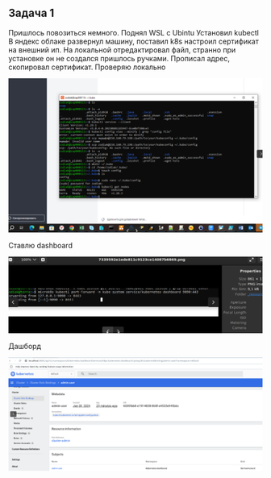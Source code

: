 ## Задача 1
Пришлось повозиться немного. Поднял WSL c Ubintu 
Установил kubectl 
В яндекс облаке развернул машину, поставил k8s настроил сертификат на внешний ип.
На локальной отредактировал файл, странно при установке он не создался пришлось ручками. Прописал адрес, скопировал сертификат.
Проверяю локально 

![a1aeb2a5970d7542eff6c9043745d440.png](../_resources/a1aeb2a5970d7542eff6c9043745d440-8.png)


Ставлю dashboard

![bdf24f1f0331afd3322c45f6d5ebdd10.png](../_resources/bdf24f1f0331afd3322c45f6d5ebdd10-8.png)

Дашборд

![ffc29c20a2c63f5499fd46dca4fcc20d.png](../_resources/ffc29c20a2c63f5499fd46dca4fcc20d-8.png)
